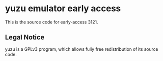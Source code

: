 yuzu emulator early access
=============

This is the source code for early-access 3121.

## Legal Notice

yuzu is a GPLv3 program, which allows fully free redistribution of its source code.